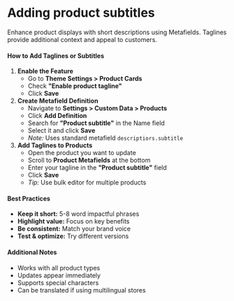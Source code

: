 # Adding product subtitles

Enhance product displays with short descriptions using Metafields. Taglines provide additional context and appeal to customers.

#### How to Add Taglines or Subtitles

1. **Enable the Feature**
   * Go to **Theme Settings > Product Cards**
   * Check **"Enable product tagline"**
   * Click **Save**
2. **Create Metafield Definition**
   * Navigate to **Settings > Custom Data > Products**
   * Click **Add Definition**
   * Search for **"Product subtitle"** in the Name field
   * Select it and click **Save**
   * _Note:_ Uses standard metafield `descriptiors.subtitle`
3. **Add Taglines to Products**
   * Open the product you want to update
   * Scroll to **Product Metafields** at the bottom
   * Enter your tagline in the **"Product subtitle"** field
   * Click **Save**
   * _Tip:_ Use bulk editor for multiple products

#### Best Practices

* **Keep it short:** 5-8 word impactful phrases
* **Highlight value:** Focus on key benefits
* **Be consistent:** Match your brand voice
* **Test & optimize:** Try different versions

#### Additional Notes

* Works with all product types
* Updates appear immediately
* Supports special characters
* Can be translated if using multilingual stores
